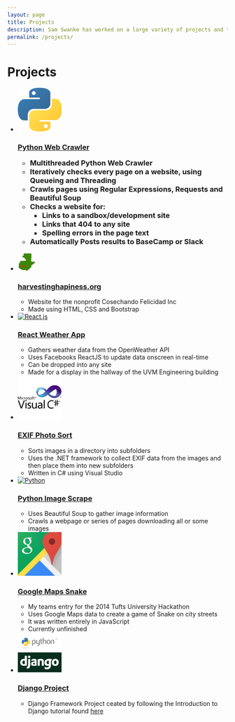 ```yaml
---
layout: page
title: Projects
description: Sam Swanke has worked on a large variety of projects and technologies in Software and Web Developement
permalink: /projects/
---
```


<h1>Projects</h1>
<ul>
  <li>
    <a href="https://github.com/skswanke/PythonWebCheck" target="_blank"><img src="images/python.png"
 alt="Python"></a>
    <h3><a href="https://github.com/skswanke/PythonWebCheck" target="_blank">Python Web Crawler</a></
h3>
    <ul>
      <li>Multithreaded Python Web Crawler</li>
      <li>Iteratively checks every page on a website, using Queueing and Threading</li>
      <li>Crawls pages using Regular Expressions, Requests and Beautiful Soup</li>
      <li>Checks a website for:
        <ul>
          <li>Links to a sandbox/development site</li>
          <li>Links that 404 to any site</li>
          <li>Spelling errors in the page text</li>
        </ul>
      </li>
      <li>Automatically Posts results to BaseCamp or Slack</li>
    </ul>
  </li>
  <li>
    <a href="http://www.harvestinghappiness.org" target="_blank"><img src="images/logosketch.png" alt
="Harvesting Happiness"></a>
    <h3><a href="http://www.harvestinghappiness.org" target="_blank">harvestinghapiness.org</a></h3>
    <ul>
      <li>Website for the nonprofit Cosechando Felicidad Inc</li>
      <li>Made using HTML, CSS and Bootstrap</li>
    </ul>
  </li>
  <li>
    <a href="https://github.com/skswanke/ReactWeatherAppPublic" target="_blank"><img src="images/
react.png" alt="React.js"></a>
    <h3><a href="https://github.com/skswanke/ReactWeatherAppPublic" target="_blank">React Weather App
</a></h3>
    <ul>
      <li>Gathers weather data from the OpenWeather API</li>
      <li>Uses Facebooks ReactJS to update data onscreen in real-time</li>
      <li>Can be dropped into any site</li>
      <li>Made for a display in the hallway of the UVM Engineering building</li>
    </ul>
  </li>
  <li>
    <a href="https://github.com/skswanke/EXIFPhotoSort"><img src="images/csharp.png" alt="C#"></a>
    <h3><a href="https://github.com/skswanke/EXIFPhotoSort">EXIF Photo Sort</a></h3>
    <ul>
      <li>Sorts images in a directory into subfolders</li>
      <li>Uses the .NET framework to collect EXIF data from the images and then place them into new 
subfolders</li>
      <li>Written in C# using Visual Studio</li>
    </ul>
  </li>
  <li>
  	<a href="https://github.com/skswanke/PythonImageScraper" target="_blank"><img src="images/python.
png" alt="Python"></a>
    <h3><a href="https://github.com/skswanke/PythonImageScraper" target="_blank">Python Image Scrape
</a></h3>
    <ul>
      <li>Uses Beautiful Soup to gather image information</li>
      <li>Crawls a webpage or series of pages downloading all or some images</li>
    </ul>
  </li>
  <li>
    <a href="https://github.com/blewin1/gmapsnake" target="_blank"><img src="images/gmaps.png" alt="
Google Maps"></a>
    <h3><a href="https://github.com/blewin1/gmapsnake" target="_blank">Google Maps Snake</a></h3>
    <ul>
      <li>My teams entry for the 2014 Tufts University Hackathon</li>
      <li>Uses Google Maps data to create a game of Snake on city streets</li>
      <li>It was written entirely in JavaScript</li>
      <li>Currently unfinished</li>
    </ul>
  </li>
  <li>
    <a href="https://github.com/skswanke/DjangoProject" target="_blank"><img src="images/django.png" 
alt="Django"></a>
    <h3><a href="https://github.com/skswanke/DjangoProject" target="_blank">Django Project</a></h3>
    <ul>
      <li>Django Framework Project ceated by following the Introduction to Django tutorial found <a 
href="https://docs.djangoproject.com/en/1.7/intro/tutorial01/">here</a></li>
    </ul>
  </li>
</ul>